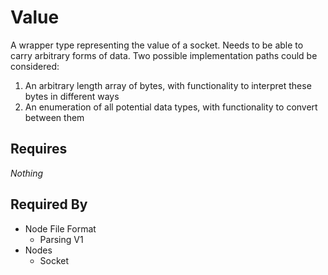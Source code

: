 # Value

A wrapper type representing the value of a socket. Needs to be able to carry arbitrary forms of data. Two possible implementation paths could be considered:

1. An arbitrary length array of bytes, with functionality to interpret these bytes in different ways
2. An enumeration of all potential data types, with functionality to convert between them

## Requires

*Nothing*

## Required By

- Node File Format
    - Parsing V1
- Nodes
    - Socket
